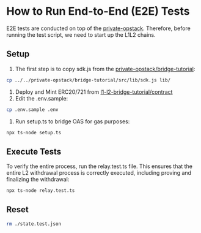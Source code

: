 # How to Run End-to-End (E2E) Tests
E2E tests are conducted on top of the [private-opstack](https://github.com/oasysgames/private-opstack). Therefore, before running the test script, we need to start up the L1L2 chains.

## Setup
1. The first step is to copy sdk.js from the [private-opstack/bridge-tutorial](https://github.com/oasysgames/private-opstack/tree/main/bridge-tutorial):
```sh
cp ../../private-opstack/bridge-tutorial/src/lib/sdk.js lib/
```
1. Deploy and Mint ERC20/721 from [l1-l2-bridge-tutorial/contract](https://github.com/oasysgames/l1-l2-bridge-tutorial/tree/feat/v2/contract)
1. Edit the .env.sample:
```sh
cp .env.sample .env
```
1. Run setup.ts to bridge OAS for gas purposes:
```sh
npx ts-node setup.ts
```

## Execute Tests
To verify the entire process, run the relay.test.ts file. This ensures that the entire L2 withdrawal process is correctly executed, including proving and finalizing the withdrawal:
```sh
npx ts-node relay.test.ts
```

## Reset
```sh
rm ./state.test.json
```
